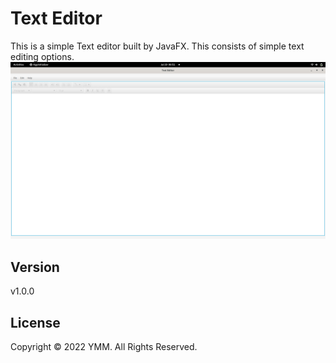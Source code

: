 # Text Editor
This is a simple Text editor built by JavaFX. This consists of simple text editing options.
![](assets/TextEditor.png)


## Version
v1.0.0

## License
Copyright &copy; 2022 YMM. All Rights Reserved.